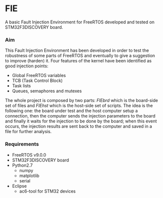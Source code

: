 # FIE
A basic Fault Injection Environment for FreeRTOS developed and tested on STM32F3DISCOVERY board.

### Aim
This Fault Injection Environment has been developed in order to test the robustness of some parts of FreeRTOS and eventually to give a suggestion to improve (harden) it. Four features of the kernel have been identified as good injection points:
  * Global FreeRTOS variables
  * TCB (Task Control Block)
  * Task lists
  * Queues, semaphores and mutexes
  
The whole project is composed by two parts: *FIEbrd* which is the board-side set of files and *FIEhst* which is the host-side set of scripts. The idea is the following one: the board under test and the host computer setup a connection, then the computer sends the injection parameters to the board and finally it waits for the injection to be done by the board; when this event occurs, the injection results are sent back to the computer and saved in a file for further analysis.

### Requirements
 * FreeRTOS v9.0.0
 * STM32F3DISCOVERY board
 * Python2.7
   * numpy
   * matplotlib 
   * serial
 * Eclipse
   * ac6-tool for STM32 devices
